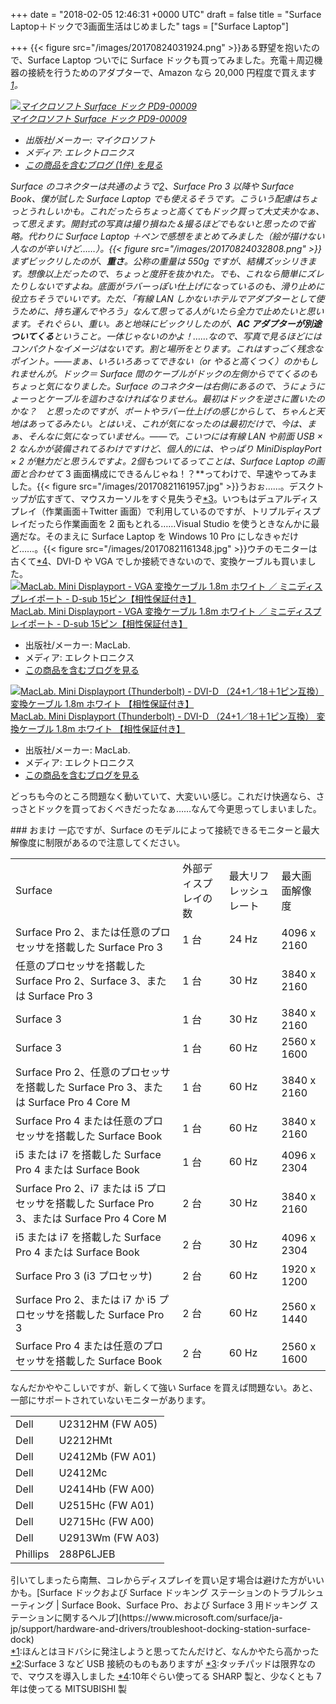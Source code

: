 
+++
date = "2018-02-05 12:46:31 +0000 UTC"
draft = false
title = "Surface Laptop＋ドックで3画面生活はじめました"
tags = ["Surface Laptop"]

+++
{{< figure src="/images/20170824031924.png"  >}}ある野望を抱いたので、Surface Laptop ついでに Surface ドックも買ってみました。充電＋周辺機器の接続を行うためのアダプターで、Amazon なら 20,000 円程度で買えます<a href="#f-beb5e3b9" name="fn-beb5e3b9" title="ほんとはヨドバシに発注しようと思ってたんだけど、なんかやたら高かった">*1</a>。<div class="hatena-asin-detail"><a href="http://www.amazon.co.jp/exec/obidos/ASIN/B016ZYWG56/bestylesnet-22/"><img src="https://images-fe.ssl-images-amazon.com/images/I/31c8j%2BzhzEL._SL160_.jpg" class="hatena-asin-detail-image" alt="マイクロソフト Surface ドック PD9-00009" title="マイクロソフト Surface ドック PD9-00009"/></a><div class="hatena-asin-detail-info"><a href="http://www.amazon.co.jp/exec/obidos/ASIN/B016ZYWG56/bestylesnet-22/">マイクロソフト Surface ドック PD9-00009</a><ul><li><span class="hatena-asin-detail-label">出版社/メーカー:</span> マイクロソフト</li><li><span class="hatena-asin-detail-label">メディア:</span> エレクトロニクス</li><li><a href="http://d.hatena.ne.jp/asin/B016ZYWG56/bestylesnet-22" target="_blank">この商品を含むブログ (1件) を見る</a></li></ul></div><div class="hatena-asin-detail-foot"></div></div>Surface のコネクターは共通のようで<a href="#f-5ab798da" name="fn-5ab798da" title="Surface 3 など USB 接続のものもありますが">*2</a>、Surface Pro 3 以降や Surface Book、僕が試した Surface Laptop でも使えるそうです。こういう配慮はちょっとうれしいかも。これだったらちょっと高くてもドック買って大丈夫かなぁ、って思えます。開封式の写真は撮り損ねた＆撮るほどでもないと思ったので省略。代わりに Surface Laptop ＋ペンで感想をまとめてみました（絵が描けない人なのが辛いけど……）。{{< figure src="/images/20170824032808.png"  >}}まずビックリしたのが、**重さ**。公称の重量は 550g ですが、結構ズッシリきます。想像以上だったので、ちょっと度肝を抜かれた。でも、これなら簡単にズレたりしないですよね。底面がラバーっぽい仕上げになっているのも、滑り止めに役立ちそうでいいです。ただ、「有線 LAN しかないホテルでアダプターとして使うために、持ち運んでやろう」なんて思ってる人がいたら全力で止めたいと思います。それぐらい、重い。あと地味にビックリしたのが、**AC アダプターが別途ついてくる**ということ。一体じゃないのかよ！……なので、写真で見るほどにはコンパクトなイメージはないです。割と場所をとります。これはすっごく残念なポイント。――まぁ、いろいろあってできない（or やると高くつく）のかもしれませんが。ドック＝ Surface 間のケーブルがドックの左側からでてくるのもちょっと気になりました。Surface のコネクターは右側にあるので、うにょうにょーっとケーブルを這わさなければなりません。最初はドックを逆さに置いたのかな？　と思ったのですが、ポートやラバー仕上げの感じからして、ちゃんと天地はあってるみたい。とはいえ、これが気になったのは最初だけで、今は、まぁ、そんなに気になっていません。――で。こいつには有線 LAN や前面 USB × 2 なんかが装備されてるわけですけど、個人的には、やっぱり MiniDisplayPort × 2 が魅力だと思うんですよ。2個もついてるってことは、Surface Laptop の画面と合わせて** 3 画面構成にできるんじゃね！？**ってわけで、早速やってみました。{{< figure src="/images/20170821161957.jpg"  >}}うおぉ……。デスクトップが広すぎて、マウスカーソルをすぐ見失うぞ<a href="#f-e3cedad7" name="fn-e3cedad7" title="タッチパッドは限界なので、マウスを導入しました">*3</a>。いつもはデュアルディスプレイ（作業画面＋Twitter 画面）で利用しているのですが、トリプルディスプレイだったら作業画面を 2 面もとれる……Visual Studio を使うときなんかに最適だな。そのまえに Surface Laptop を Windows 10 Pro にしなきゃだけど……。{{< figure src="/images/20170821161348.jpg"  >}}ウチのモニターは古くて<a href="#f-15235eaf" name="fn-15235eaf" title="10年ぐらい使ってる SHARP 製と、少なくとも 7年は使ってる MITSUBISHI 製">*4</a>、DVI-D や VGA でしか接続できないので、変換ケーブルも買いました。<div class="hatena-asin-detail"><a href="http://www.amazon.co.jp/exec/obidos/ASIN/B00E2S6XAC/bestylesnet-22/"><img src="https://images-fe.ssl-images-amazon.com/images/I/41nz866H78L._SL160_.jpg" class="hatena-asin-detail-image" alt="MacLab. Mini Displayport - VGA 変換ケーブル 1.8m ホワイト ／ ミニディスプレイポート - D-sub 15ピン【相性保証付き】" title="MacLab. Mini Displayport - VGA 変換ケーブル 1.8m ホワイト ／ ミニディスプレイポート - D-sub 15ピン【相性保証付き】"/></a><div class="hatena-asin-detail-info"><a href="http://www.amazon.co.jp/exec/obidos/ASIN/B00E2S6XAC/bestylesnet-22/">MacLab. Mini Displayport - VGA 変換ケーブル 1.8m ホワイト ／ ミニディスプレイポート - D-sub 15ピン【相性保証付き】</a><ul><li><span class="hatena-asin-detail-label">出版社/メーカー:</span> MacLab.</li><li><span class="hatena-asin-detail-label">メディア:</span> エレクトロニクス</li><li><a href="http://d.hatena.ne.jp/asin/B00E2S6XAC/bestylesnet-22" target="_blank">この商品を含むブログを見る</a></li></ul></div><div class="hatena-asin-detail-foot"></div></div><div class="hatena-asin-detail"><a href="http://www.amazon.co.jp/exec/obidos/ASIN/B00D7DBGBE/bestylesnet-22/"><img src="https://images-fe.ssl-images-amazon.com/images/I/41V2AU2zHgL._SL160_.jpg" class="hatena-asin-detail-image" alt="MacLab. Mini Displayport (Thunderbolt) - DVI-D （24+1／18＋1ピン互換） 変換ケーブル 1.8m ホワイト 【相性保証付き】" title="MacLab. Mini Displayport (Thunderbolt) - DVI-D （24+1／18＋1ピン互換） 変換ケーブル 1.8m ホワイト 【相性保証付き】"/></a><div class="hatena-asin-detail-info"><a href="http://www.amazon.co.jp/exec/obidos/ASIN/B00D7DBGBE/bestylesnet-22/">MacLab. Mini Displayport (Thunderbolt) - DVI-D （24+1／18＋1ピン互換） 変換ケーブル 1.8m ホワイト 【相性保証付き】</a><ul><li><span class="hatena-asin-detail-label">出版社/メーカー:</span> MacLab.</li><li><span class="hatena-asin-detail-label">メディア:</span> エレクトロニクス</li><li><a href="http://d.hatena.ne.jp/asin/B00D7DBGBE/bestylesnet-22" target="_blank">この商品を含むブログを見る</a></li></ul></div><div class="hatena-asin-detail-foot"></div></div>どっちも今のところ問題なく動いていて、大変いい感じ。これだけ快適なら、さっさとドックを買っておくべきだったなぁ……なんて今更思ってしまいました。

<div class="section">
    ### おまけ
    一応ですが、Surface のモデルによって接続できるモニターと最大解像度に制限があるので注意してください。

<table>
    <tbody><tr>
    <td>Surface	</td>
    <td>	外部ディスプレイの数	</td>
    <td>	最大リフレッシュ レート	</td>
    <td>	最大画面解像度</td>
    </tr>
    <tr>
    <td>Surface Pro 2、または任意のプロセッサを搭載した Surface Pro 3	</td>
    <td>	1 台	</td>
    <td>	24 Hz	</td>
    <td>	4096 x 2160	</td>
    </tr>
    <tr>
    <td>任意のプロセッサを搭載した Surface Pro 2、Surface 3、または Surface Pro 3	</td>
    <td>	1 台	</td>
    <td>	30 Hz	</td>
    <td>	3840 x 2160</td>
    </tr>
    <tr>
    <td>Surface 3	</td>
    <td>	1 台	</td>
    <td>	30 Hz	</td>
    <td>	3840 x 2160</td>
    </tr>
    <tr>
    <td>Surface 3	</td>
    <td>	1 台	</td>
    <td>	60 Hz	</td>
    <td>	2560 x 1600</td>
    </tr>
    <tr>
    <td>Surface Pro 2、任意のプロセッサを搭載した Surface Pro 3、または Surface Pro 4 Core M	</td>
    <td>	1 台	</td>
    <td>	60 Hz	</td>
    <td>	3840 x 2160</td>
    </tr>
    <tr>
    <td>Surface Pro 4 または任意のプロセッサを搭載した Surface Book	</td>
    <td>	1 台	</td>
    <td>	60 Hz	</td>
    <td>	3840 x 2160	</td>
    </tr>
    <tr>
    <td>i5 または i7 を搭載した Surface Pro 4 または Surface Book	</td>
    <td>	1 台	</td>
    <td>	60 Hz	</td>
    <td>	4096 x 2304</td>
    </tr>
    <tr>
    <td>Surface Pro 2、i7 または i5 プロセッサを搭載した Surface Pro 3、または Surface Pro 4 Core M	</td>
    <td>	2 台	</td>
    <td>	30 Hz	</td>
    <td>	3840 x 2160	</td>
    </tr>
    <tr>
    <td>i5 または i7 を搭載した Surface Pro 4 または Surface Book	</td>
    <td>	2 台	</td>
    <td>	30 Hz	</td>
    <td>	4096 x 2304</td>
    </tr>
    <tr>
    <td>Surface Pro 3 (i3 プロセッサ)	</td>
    <td>	2 台	</td>
    <td>	60 Hz	</td>
    <td>	1920 x 1200</td>
    </tr>
    <tr>
    <td>Surface Pro 2、または i7 か i5 プロセッサを搭載した Surface Pro 3	</td>
    <td>	2 台	</td>
    <td>	60 Hz	</td>
    <td>	2560 x 1440</td>
    </tr>
    <tr>
    <td>Surface Pro 4 または任意のプロセッサを搭載した Surface Book	</td>
    <td>	2 台	</td>
    <td>	60 Hz	</td>
    <td>	2560 x 1600 </td>
    </tr>
</tbody></table>なんだかややこしいですが、新しくて強い Surface を買えば問題ない。あと、一部にサポートされていないモニターがあります。

<table>
    <tbody><tr>
    <td>Dell          	</td>
    <td>U2312HM (FW A05)  </td>
    </tr>
    <tr>
    <td>Dell          	</td>
    <td>U2212HMt  </td>
    </tr>
    <tr>
    <td>Dell          	</td>
    <td>U2412Mb (FW A01) </td>
    </tr>
    <tr>
    <td>Dell          	</td>
    <td>U2412Mc </td>
    </tr>
    <tr>
    <td>Dell          	</td>
    <td>U2414Hb (FW A00) </td>
    </tr>
    <tr>
    <td>Dell          	</td>
    <td>U2515Hc (FW A01) </td>
    </tr>
    <tr>
    <td>Dell          	</td>
    <td>U2715Hc (FW A00) </td>
    </tr>
    <tr>
    <td>Dell          	</td>
    <td>U2913Wm (FW A03)</td>
    </tr>
    <tr>
    <td>Phillips          	</td>
    <td>288P6LJEB</td>
    </tr>
</tbody></table>引いてしまったら南無、コレからディスプレイを買い足す場合は避けた方がいいかも。[Surface ドックおよび Surface ドッキング ステーションのトラブルシューティング | Surface Book、Surface Pro、および Surface 3 用ドッキング ステーションに関するヘルプ](https://www.microsoft.com/surface/ja-jp/support/hardware-and-drivers/troubleshoot-docking-station-surface-dock)

</div><div class="footnote">
<a href="#fn-beb5e3b9" name="f-beb5e3b9" class="footnote-number">*1</a><span class="footnote-delimiter">:</span><span class="footnote-text">ほんとはヨドバシに発注しようと思ってたんだけど、なんかやたら高かった</span>
<a href="#fn-5ab798da" name="f-5ab798da" class="footnote-number">*2</a><span class="footnote-delimiter">:</span><span class="footnote-text">Surface 3 など USB 接続のものもありますが</span>
<a href="#fn-e3cedad7" name="f-e3cedad7" class="footnote-number">*3</a><span class="footnote-delimiter">:</span><span class="footnote-text">タッチパッドは限界なので、マウスを導入しました</span>
<a href="#fn-15235eaf" name="f-15235eaf" class="footnote-number">*4</a><span class="footnote-delimiter">:</span><span class="footnote-text">10年ぐらい使ってる SHARP 製と、少なくとも 7年は使ってる MITSUBISHI 製</span>
</div>

